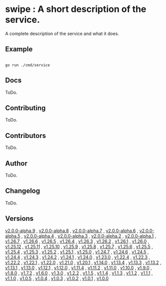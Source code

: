 # swipe : A short description of the service. <code></code>
A complete description of the service and what it does.

## Example

<code>
go run ./cmd/service
</code>

## Docs

ToDo.

## Contributing

ToDo.

## Contributors

ToDo.

## Author

ToDo.

## Changelog

ToDo.

## Versions

[v2.0.0-alpha.9](https://github.com/swipe-io/swipe/v2/fixtures/ServiceJSONRPCSingle/app/tree/v2.0.0-alpha.9)
, [v2.0.0-alpha.8](https://github.com/swipe-io/swipe/v2/fixtures/ServiceJSONRPCSingle/app/tree/v2.0.0-alpha.8)
, [v2.0.0-alpha.7](https://github.com/swipe-io/swipe/v2/fixtures/ServiceJSONRPCSingle/app/tree/v2.0.0-alpha.7)
, [v2.0.0-alpha.6](https://github.com/swipe-io/swipe/v2/fixtures/ServiceJSONRPCSingle/app/tree/v2.0.0-alpha.6)
, [v2.0.0-alpha.5](https://github.com/swipe-io/swipe/v2/fixtures/ServiceJSONRPCSingle/app/tree/v2.0.0-alpha.5)
, [v2.0.0-alpha.4](https://github.com/swipe-io/swipe/v2/fixtures/ServiceJSONRPCSingle/app/tree/v2.0.0-alpha.4)
, [v2.0.0-alpha.3](https://github.com/swipe-io/swipe/v2/fixtures/ServiceJSONRPCSingle/app/tree/v2.0.0-alpha.3)
, [v2.0.0-alpha.2](https://github.com/swipe-io/swipe/v2/fixtures/ServiceJSONRPCSingle/app/tree/v2.0.0-alpha.2)
, [v2.0.0-alpha.1](https://github.com/swipe-io/swipe/v2/fixtures/ServiceJSONRPCSingle/app/tree/v2.0.0-alpha.1)
, [v1.26.7](https://github.com/swipe-io/swipe/v2/fixtures/ServiceJSONRPCSingle/app/tree/v1.26.7)
, [v1.26.6](https://github.com/swipe-io/swipe/v2/fixtures/ServiceJSONRPCSingle/app/tree/v1.26.6)
, [v1.26.5](https://github.com/swipe-io/swipe/v2/fixtures/ServiceJSONRPCSingle/app/tree/v1.26.5)
, [v1.26.4](https://github.com/swipe-io/swipe/v2/fixtures/ServiceJSONRPCSingle/app/tree/v1.26.4)
, [v1.26.3](https://github.com/swipe-io/swipe/v2/fixtures/ServiceJSONRPCSingle/app/tree/v1.26.3)
, [v1.26.2](https://github.com/swipe-io/swipe/v2/fixtures/ServiceJSONRPCSingle/app/tree/v1.26.2)
, [v1.26.1](https://github.com/swipe-io/swipe/v2/fixtures/ServiceJSONRPCSingle/app/tree/v1.26.1)
, [v1.26.0](https://github.com/swipe-io/swipe/v2/fixtures/ServiceJSONRPCSingle/app/tree/v1.26.0)
, [v1.25.12](https://github.com/swipe-io/swipe/v2/fixtures/ServiceJSONRPCSingle/app/tree/v1.25.12)
, [v1.25.11](https://github.com/swipe-io/swipe/v2/fixtures/ServiceJSONRPCSingle/app/tree/v1.25.11)
, [v1.25.10](https://github.com/swipe-io/swipe/v2/fixtures/ServiceJSONRPCSingle/app/tree/v1.25.10)
, [v1.25.9](https://github.com/swipe-io/swipe/v2/fixtures/ServiceJSONRPCSingle/app/tree/v1.25.9)
, [v1.25.8](https://github.com/swipe-io/swipe/v2/fixtures/ServiceJSONRPCSingle/app/tree/v1.25.8)
, [v1.25.7](https://github.com/swipe-io/swipe/v2/fixtures/ServiceJSONRPCSingle/app/tree/v1.25.7)
, [v1.25.6](https://github.com/swipe-io/swipe/v2/fixtures/ServiceJSONRPCSingle/app/tree/v1.25.6)
, [v1.25.5](https://github.com/swipe-io/swipe/v2/fixtures/ServiceJSONRPCSingle/app/tree/v1.25.5)
, [v1.25.4](https://github.com/swipe-io/swipe/v2/fixtures/ServiceJSONRPCSingle/app/tree/v1.25.4)
, [v1.25.3](https://github.com/swipe-io/swipe/v2/fixtures/ServiceJSONRPCSingle/app/tree/v1.25.3)
, [v1.25.2](https://github.com/swipe-io/swipe/v2/fixtures/ServiceJSONRPCSingle/app/tree/v1.25.2)
, [v1.25.1](https://github.com/swipe-io/swipe/v2/fixtures/ServiceJSONRPCSingle/app/tree/v1.25.1)
, [v1.25.0](https://github.com/swipe-io/swipe/v2/fixtures/ServiceJSONRPCSingle/app/tree/v1.25.0)
, [v1.24.7](https://github.com/swipe-io/swipe/v2/fixtures/ServiceJSONRPCSingle/app/tree/v1.24.7)
, [v1.24.6](https://github.com/swipe-io/swipe/v2/fixtures/ServiceJSONRPCSingle/app/tree/v1.24.6)
, [v1.24.5](https://github.com/swipe-io/swipe/v2/fixtures/ServiceJSONRPCSingle/app/tree/v1.24.5)
, [v1.24.4](https://github.com/swipe-io/swipe/v2/fixtures/ServiceJSONRPCSingle/app/tree/v1.24.4)
, [v1.24.3](https://github.com/swipe-io/swipe/v2/fixtures/ServiceJSONRPCSingle/app/tree/v1.24.3)
, [v1.24.2](https://github.com/swipe-io/swipe/v2/fixtures/ServiceJSONRPCSingle/app/tree/v1.24.2)
, [v1.24.1](https://github.com/swipe-io/swipe/v2/fixtures/ServiceJSONRPCSingle/app/tree/v1.24.1)
, [v1.24.0](https://github.com/swipe-io/swipe/v2/fixtures/ServiceJSONRPCSingle/app/tree/v1.24.0)
, [v1.23.0](https://github.com/swipe-io/swipe/v2/fixtures/ServiceJSONRPCSingle/app/tree/v1.23.0)
, [v1.22.4](https://github.com/swipe-io/swipe/v2/fixtures/ServiceJSONRPCSingle/app/tree/v1.22.4)
, [v1.22.3](https://github.com/swipe-io/swipe/v2/fixtures/ServiceJSONRPCSingle/app/tree/v1.22.3)
, [v1.22.2](https://github.com/swipe-io/swipe/v2/fixtures/ServiceJSONRPCSingle/app/tree/v1.22.2)
, [v1.22.1](https://github.com/swipe-io/swipe/v2/fixtures/ServiceJSONRPCSingle/app/tree/v1.22.1)
, [v1.22.0](https://github.com/swipe-io/swipe/v2/fixtures/ServiceJSONRPCSingle/app/tree/v1.22.0)
, [v1.21.0](https://github.com/swipe-io/swipe/v2/fixtures/ServiceJSONRPCSingle/app/tree/v1.21.0)
, [v1.20.1](https://github.com/swipe-io/swipe/v2/fixtures/ServiceJSONRPCSingle/app/tree/v1.20.1)
, [v1.14.0](https://github.com/swipe-io/swipe/v2/fixtures/ServiceJSONRPCSingle/app/tree/v1.14.0)
, [v1.13.4](https://github.com/swipe-io/swipe/v2/fixtures/ServiceJSONRPCSingle/app/tree/v1.13.4)
, [v1.13.3](https://github.com/swipe-io/swipe/v2/fixtures/ServiceJSONRPCSingle/app/tree/v1.13.3)
, [v1.13.2](https://github.com/swipe-io/swipe/v2/fixtures/ServiceJSONRPCSingle/app/tree/v1.13.2)
, [v1.13.1](https://github.com/swipe-io/swipe/v2/fixtures/ServiceJSONRPCSingle/app/tree/v1.13.1)
, [v1.13.0](https://github.com/swipe-io/swipe/v2/fixtures/ServiceJSONRPCSingle/app/tree/v1.13.0)
, [v1.12.1](https://github.com/swipe-io/swipe/v2/fixtures/ServiceJSONRPCSingle/app/tree/v1.12.1)
, [v1.12.0](https://github.com/swipe-io/swipe/v2/fixtures/ServiceJSONRPCSingle/app/tree/v1.12.0)
, [v1.11.4](https://github.com/swipe-io/swipe/v2/fixtures/ServiceJSONRPCSingle/app/tree/v1.11.4)
, [v1.11.2](https://github.com/swipe-io/swipe/v2/fixtures/ServiceJSONRPCSingle/app/tree/v1.11.2)
, [v1.11.0](https://github.com/swipe-io/swipe/v2/fixtures/ServiceJSONRPCSingle/app/tree/v1.11.0)
, [v1.10.0](https://github.com/swipe-io/swipe/v2/fixtures/ServiceJSONRPCSingle/app/tree/v1.10.0)
, [v1.9.0](https://github.com/swipe-io/swipe/v2/fixtures/ServiceJSONRPCSingle/app/tree/v1.9.0)
, [v1.8.0](https://github.com/swipe-io/swipe/v2/fixtures/ServiceJSONRPCSingle/app/tree/v1.8.0)
, [v1.7.2](https://github.com/swipe-io/swipe/v2/fixtures/ServiceJSONRPCSingle/app/tree/v1.7.2)
, [v1.6.0](https://github.com/swipe-io/swipe/v2/fixtures/ServiceJSONRPCSingle/app/tree/v1.6.0)
, [v1.3.0](https://github.com/swipe-io/swipe/v2/fixtures/ServiceJSONRPCSingle/app/tree/v1.3.0)
, [v1.2.2](https://github.com/swipe-io/swipe/v2/fixtures/ServiceJSONRPCSingle/app/tree/v1.2.2)
, [v1.1.5](https://github.com/swipe-io/swipe/v2/fixtures/ServiceJSONRPCSingle/app/tree/v1.1.5)
, [v1.1.4](https://github.com/swipe-io/swipe/v2/fixtures/ServiceJSONRPCSingle/app/tree/v1.1.4)
, [v1.1.3](https://github.com/swipe-io/swipe/v2/fixtures/ServiceJSONRPCSingle/app/tree/v1.1.3)
, [v1.1.2](https://github.com/swipe-io/swipe/v2/fixtures/ServiceJSONRPCSingle/app/tree/v1.1.2)
, [v1.1.1](https://github.com/swipe-io/swipe/v2/fixtures/ServiceJSONRPCSingle/app/tree/v1.1.1)
, [v1.1.0](https://github.com/swipe-io/swipe/v2/fixtures/ServiceJSONRPCSingle/app/tree/v1.1.0)
, [v1.0.5](https://github.com/swipe-io/swipe/v2/fixtures/ServiceJSONRPCSingle/app/tree/v1.0.5)
, [v1.0.4](https://github.com/swipe-io/swipe/v2/fixtures/ServiceJSONRPCSingle/app/tree/v1.0.4)
, [v1.0.3](https://github.com/swipe-io/swipe/v2/fixtures/ServiceJSONRPCSingle/app/tree/v1.0.3)
, [v1.0.2](https://github.com/swipe-io/swipe/v2/fixtures/ServiceJSONRPCSingle/app/tree/v1.0.2)
, [v1.0.1](https://github.com/swipe-io/swipe/v2/fixtures/ServiceJSONRPCSingle/app/tree/v1.0.1)
, [v1.0.0](https://github.com/swipe-io/swipe/v2/fixtures/ServiceJSONRPCSingle/app/tree/v1.0.0)
